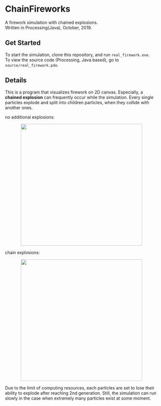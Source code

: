# ChainFireworks
A firework simulation with chained explosions.  
Written in Processing(Java), October, 2019.

## Get Started
To start the simulation, clone this repository, and run `real_firework.exe`.  
To view the source code (Processing, Java based), go to `source/real_firework.pde`.

## Details
This is a program that visualizes firework on 2D canvas. Especially, 
a **chained explosion** can frequently occur while the simulation. Every single particles explode and split into children particles, when they collide with another ones.

no additional explosions:
<p align = "center">
<img src = "https://user-images.githubusercontent.com/99002885/155993818-c23b64ec-faa7-4f8a-b58d-a181c8f4f675.gif", width = 400>
</p>

chain explosions:
<p align = "center">
<img src = "https://user-images.githubusercontent.com/99002885/155996163-92cf4493-63fa-4439-aefa-50a84ff0c728.gif", width = 400>
</p>

Due to the limit of computing resources, each particles are set to lose their ability to explode after reaching 2nd generation. Still, the simulation can run slowly in the case when extremely many particles exist at some moment.
